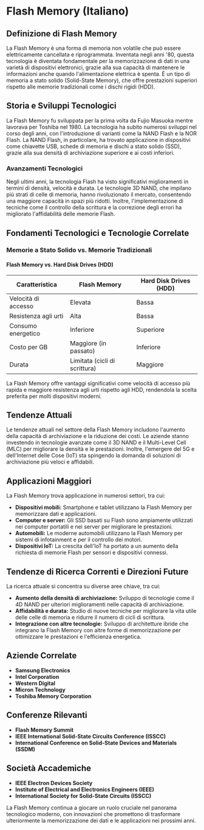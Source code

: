 # Flash Memory (Italiano)

## Definizione di Flash Memory

La Flash Memory è una forma di memoria non volatile che può essere elettricamente cancellata e riprogrammata. Inventata negli anni '80, questa tecnologia è diventata fondamentale per la memorizzazione di dati in una varietà di dispositivi elettronici, grazie alla sua capacità di mantenere le informazioni anche quando l'alimentazione elettrica è spenta. È un tipo di memoria a stato solido (Solid-State Memory), che offre prestazioni superiori rispetto alle memorie tradizionali come i dischi rigidi (HDD).

## Storia e Sviluppi Tecnologici

La Flash Memory fu sviluppata per la prima volta da Fujio Masuoka mentre lavorava per Toshiba nel 1980. La tecnologia ha subito numerosi sviluppi nel corso degli anni, con l'introduzione di varianti come la NAND Flash e la NOR Flash. La NAND Flash, in particolare, ha trovato applicazione in dispositivi come chiavette USB, schede di memoria e dischi a stato solido (SSD), grazie alla sua densità di archiviazione superiore e ai costi inferiori.

### Avanzamenti Tecnologici

Negli ultimi anni, la tecnologia Flash ha visto significativi miglioramenti in termini di densità, velocità e durata. Le tecnologie 3D NAND, che impilano più strati di celle di memoria, hanno rivoluzionato il mercato, consentendo una maggiore capacità in spazi più ridotti. Inoltre, l'implementazione di tecniche come il controllo della scrittura e la correzione degli errori ha migliorato l'affidabilità delle memorie Flash.

## Fondamenti Tecnologici e Tecnologie Correlate

### Memorie a Stato Solido vs. Memorie Tradizionali

#### Flash Memory vs. Hard Disk Drives (HDD)

| Caratteristica           | Flash Memory                  | Hard Disk Drives (HDD)     |
|-------------------------|-------------------------------|-----------------------------|
| Velocità di accesso     | Elevata                       | Bassa                       |
| Resistenza agli urti    | Alta                          | Bassa                       |
| Consumo energetico      | Inferiore                     | Superiore                   |
| Costo per GB            | Maggiore (in passato)         | Inferiore                   |
| Durata                   | Limitata (cicli di scrittura) | Maggiore                    |

La Flash Memory offre vantaggi significativi come velocità di accesso più rapida e maggiore resistenza agli urti rispetto agli HDD, rendendola la scelta preferita per molti dispositivi moderni.

## Tendenze Attuali

Le tendenze attuali nel settore della Flash Memory includono l'aumento della capacità di archiviazione e la riduzione dei costi. Le aziende stanno investendo in tecnologie avanzate come il 3D NAND e il Multi-Level Cell (MLC) per migliorare la densità e le prestazioni. Inoltre, l'emergere del 5G e dell'Internet delle Cose (IoT) sta spingendo la domanda di soluzioni di archiviazione più veloci e affidabili.

## Applicazioni Maggiori

La Flash Memory trova applicazione in numerosi settori, tra cui:

- **Dispositivi mobili:** Smartphone e tablet utilizzano la Flash Memory per memorizzare dati e applicazioni.
- **Computer e server:** Gli SSD basati su Flash sono ampiamente utilizzati nei computer portatili e nei server per migliorare le prestazioni.
- **Automobili:** Le moderne automobili utilizzano la Flash Memory per sistemi di infotainment e per il controllo dei motori.
- **Dispositivi IoT:** La crescita dell'IoT ha portato a un aumento della richiesta di memorie Flash per sensori e dispositivi connessi.

## Tendenze di Ricerca Correnti e Direzioni Future

La ricerca attuale si concentra su diverse aree chiave, tra cui:

- **Aumento della densità di archiviazione:** Sviluppo di tecnologie come il 4D NAND per ulteriori miglioramenti nelle capacità di archiviazione.
- **Affidabilità e durata:** Studio di nuove tecniche per migliorare la vita utile delle celle di memoria e ridurre il numero di cicli di scrittura.
- **Integrazione con altre tecnologie:** Sviluppo di architetture ibride che integrano la Flash Memory con altre forme di memorizzazione per ottimizzare le prestazioni e l'efficienza energetica.

## Aziende Correlate

- **Samsung Electronics**
- **Intel Corporation**
- **Western Digital**
- **Micron Technology**
- **Toshiba Memory Corporation**

## Conferenze Rilevanti

- **Flash Memory Summit**
- **IEEE International Solid-State Circuits Conference (ISSCC)**
- **International Conference on Solid-State Devices and Materials (SSDM)**

## Società Accademiche

- **IEEE Electron Devices Society**
- **Institute of Electrical and Electronics Engineers (IEEE)**
- **International Society for Solid-State Circuits (ISSCC)**

La Flash Memory continua a giocare un ruolo cruciale nel panorama tecnologico moderno, con innovazioni che promettono di trasformare ulteriormente la memorizzazione dei dati e le applicazioni nei prossimi anni.